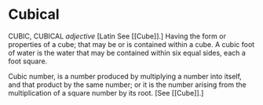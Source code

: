 # Cubical

CUBIC, CUBICAL _adjective_ \[Latin See [[Cube]].\] Having the form or properties of a cube; that may be or is contained within a cube. A cubic foot of water is the water that may be contained within six equal sides, each a foot square.

Cubic number, is a number produced by multiplying a number into itself, and that product by the same number; or it is the number arising from the multiplication of a square number by its root. \[See [[Cube]].\]